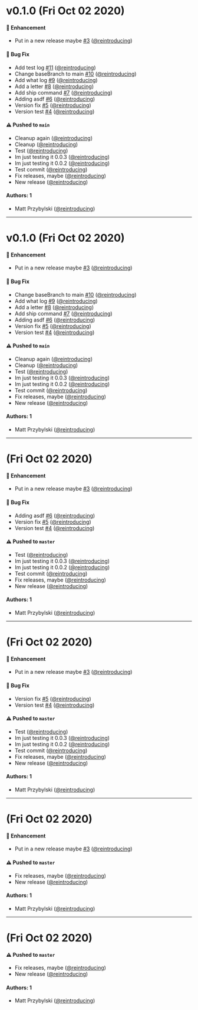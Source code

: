 # v0.1.0 (Fri Oct 02 2020)

#### 🚀 Enhancement

- Put in a new release maybe [#3](https://github.com/reintroducing/auto-test/pull/3) ([@reintroducing](https://github.com/reintroducing))

#### 🐛 Bug Fix

- Add test log [#11](https://github.com/reintroducing/auto-test/pull/11) ([@reintroducing](https://github.com/reintroducing))
- Change baseBranch to main [#10](https://github.com/reintroducing/auto-test/pull/10) ([@reintroducing](https://github.com/reintroducing))
- Add what log [#9](https://github.com/reintroducing/auto-test/pull/9) ([@reintroducing](https://github.com/reintroducing))
- Add a letter [#8](https://github.com/reintroducing/auto-test/pull/8) ([@reintroducing](https://github.com/reintroducing))
- Add ship command [#7](https://github.com/reintroducing/auto-test/pull/7) ([@reintroducing](https://github.com/reintroducing))
- Adding asdf [#6](https://github.com/reintroducing/auto-test/pull/6) ([@reintroducing](https://github.com/reintroducing))
- Version fix [#5](https://github.com/reintroducing/auto-test/pull/5) ([@reintroducing](https://github.com/reintroducing))
- Version test [#4](https://github.com/reintroducing/auto-test/pull/4) ([@reintroducing](https://github.com/reintroducing))

#### ⚠️ Pushed to `main`

- Cleanup again ([@reintroducing](https://github.com/reintroducing))
- Cleanup ([@reintroducing](https://github.com/reintroducing))
- Test ([@reintroducing](https://github.com/reintroducing))
- Im just testing it 0.0.3 ([@reintroducing](https://github.com/reintroducing))
- Im just testing it 0.0.2 ([@reintroducing](https://github.com/reintroducing))
- Test commit ([@reintroducing](https://github.com/reintroducing))
- Fix releases, maybe ([@reintroducing](https://github.com/reintroducing))
- New release ([@reintroducing](https://github.com/reintroducing))

#### Authors: 1

- Matt Przybylski ([@reintroducing](https://github.com/reintroducing))

---

# v0.1.0 (Fri Oct 02 2020)

#### 🚀 Enhancement

- Put in a new release maybe [#3](https://github.com/reintroducing/auto-test/pull/3) ([@reintroducing](https://github.com/reintroducing))

#### 🐛 Bug Fix

- Change baseBranch to main [#10](https://github.com/reintroducing/auto-test/pull/10) ([@reintroducing](https://github.com/reintroducing))
- Add what log [#9](https://github.com/reintroducing/auto-test/pull/9) ([@reintroducing](https://github.com/reintroducing))
- Add a letter [#8](https://github.com/reintroducing/auto-test/pull/8) ([@reintroducing](https://github.com/reintroducing))
- Add ship command [#7](https://github.com/reintroducing/auto-test/pull/7) ([@reintroducing](https://github.com/reintroducing))
- Adding asdf [#6](https://github.com/reintroducing/auto-test/pull/6) ([@reintroducing](https://github.com/reintroducing))
- Version fix [#5](https://github.com/reintroducing/auto-test/pull/5) ([@reintroducing](https://github.com/reintroducing))
- Version test [#4](https://github.com/reintroducing/auto-test/pull/4) ([@reintroducing](https://github.com/reintroducing))

#### ⚠️ Pushed to `main`

- Cleanup again ([@reintroducing](https://github.com/reintroducing))
- Cleanup ([@reintroducing](https://github.com/reintroducing))
- Test ([@reintroducing](https://github.com/reintroducing))
- Im just testing it 0.0.3 ([@reintroducing](https://github.com/reintroducing))
- Im just testing it 0.0.2 ([@reintroducing](https://github.com/reintroducing))
- Test commit ([@reintroducing](https://github.com/reintroducing))
- Fix releases, maybe ([@reintroducing](https://github.com/reintroducing))
- New release ([@reintroducing](https://github.com/reintroducing))

#### Authors: 1

- Matt Przybylski ([@reintroducing](https://github.com/reintroducing))

---

# (Fri Oct 02 2020)

#### 🚀 Enhancement

- Put in a new release maybe [#3](https://github.com/reintroducing/auto-test/pull/3) ([@reintroducing](https://github.com/reintroducing))

#### 🐛 Bug Fix

- Adding asdf [#6](https://github.com/reintroducing/auto-test/pull/6) ([@reintroducing](https://github.com/reintroducing))
- Version fix [#5](https://github.com/reintroducing/auto-test/pull/5) ([@reintroducing](https://github.com/reintroducing))
- Version test [#4](https://github.com/reintroducing/auto-test/pull/4) ([@reintroducing](https://github.com/reintroducing))

#### ⚠️ Pushed to `master`

- Test ([@reintroducing](https://github.com/reintroducing))
- Im just testing it 0.0.3 ([@reintroducing](https://github.com/reintroducing))
- Im just testing it 0.0.2 ([@reintroducing](https://github.com/reintroducing))
- Test commit ([@reintroducing](https://github.com/reintroducing))
- Fix releases, maybe ([@reintroducing](https://github.com/reintroducing))
- New release ([@reintroducing](https://github.com/reintroducing))

#### Authors: 1

- Matt Przybylski ([@reintroducing](https://github.com/reintroducing))

---

# (Fri Oct 02 2020)

#### 🚀 Enhancement

- Put in a new release maybe [#3](https://github.com/reintroducing/auto-test/pull/3) ([@reintroducing](https://github.com/reintroducing))

#### 🐛 Bug Fix

- Version fix [#5](https://github.com/reintroducing/auto-test/pull/5) ([@reintroducing](https://github.com/reintroducing))
- Version test [#4](https://github.com/reintroducing/auto-test/pull/4) ([@reintroducing](https://github.com/reintroducing))

#### ⚠️ Pushed to `master`

- Test ([@reintroducing](https://github.com/reintroducing))
- Im just testing it 0.0.3 ([@reintroducing](https://github.com/reintroducing))
- Im just testing it 0.0.2 ([@reintroducing](https://github.com/reintroducing))
- Test commit ([@reintroducing](https://github.com/reintroducing))
- Fix releases, maybe ([@reintroducing](https://github.com/reintroducing))
- New release ([@reintroducing](https://github.com/reintroducing))

#### Authors: 1

- Matt Przybylski ([@reintroducing](https://github.com/reintroducing))

---

# (Fri Oct 02 2020)

#### 🚀 Enhancement

- Put in a new release maybe [#3](https://github.com/reintroducing/auto-test/pull/3) ([@reintroducing](https://github.com/reintroducing))

#### ⚠️ Pushed to `master`

- Fix releases, maybe ([@reintroducing](https://github.com/reintroducing))
- New release ([@reintroducing](https://github.com/reintroducing))

#### Authors: 1

- Matt Przybylski ([@reintroducing](https://github.com/reintroducing))

---

# (Fri Oct 02 2020)

#### ⚠️ Pushed to `master`

- Fix releases, maybe ([@reintroducing](https://github.com/reintroducing))
- New release ([@reintroducing](https://github.com/reintroducing))

#### Authors: 1

- Matt Przybylski ([@reintroducing](https://github.com/reintroducing))
